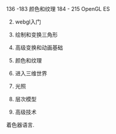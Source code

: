 136 -183 颜色和纹理
184 - 215 OpenGL ES



2. webgl入门
3. 绘制和变换三角形
4. 高级变换和动画基础
5. 颜色和纹理

7. 进入三维世界
8. 光照
9. 层次模型
10. 高级技术

着色器语言.